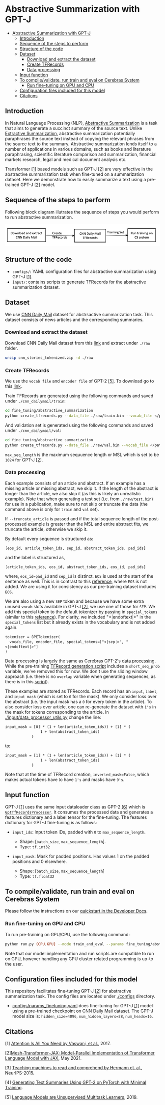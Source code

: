 # Abstractive Summarization with GPT-J

- [Abstractive Summarization with GPT-J](#abstractive-summarization-with-gpt-j)
  - [Introduction](#introduction)
  - [Sequence of the steps to perform](#sequence-of-the-steps-to-perform)
  - [Structure of the code](#structure-of-the-code)
  - [Dataset](#dataset)
    - [Download and extract the dataset](#download-and-extract-the-dataset)
    - [Create TFRecords](#create-tfrecords)
    - [Data processing](#data-processing)
  - [Input function](#input-function)
  - [To compile/validate, run train and eval on Cerebras System](#to-compilevalidate-run-train-and-eval-on-cerebras-system)
    - [Run fine-tuning on GPU and CPU](#run-fine-tuning-on-gpu-and-cpu)
  - [Configuration files included for this model](#configuration-files-included-for-this-model)
  - [Citations](#citations)


## Introduction
In Natural Language Processing (NLP), [Abstractive Summarization](https://towardsdatascience.com/understanding-automatic-text-summarization-2-abstractive-methods-7099fa8656fe)  is a task that aims to generate a succinct summary of the source text. Unlike [Extractive Summarization](https://towardsdatascience.com/understanding-automatic-text-summarization-1-extractive-methods-8eb512b21ecc), abstractive summarization potentially paraphrases the source text instead of copying the relevant phrases from the source text to the summary. Abstractive summarization lends itself to a number of applications in various domains, such as books and literature paraphrasing, scientific literature comparison and summarization, financial markets research, legal and medical document analysis etc. 

Transformer [[1]](https://arxiv.org/pdf/1706.03762.pdf) based models such as GPT-J [[2]](https://github.com/kingoflolz/mesh-transformer-jax) are very effective in the abstractive summarization task when fine-tuned on a summarization dataset. Here we demonstrate how to easily summarize a text using a pre-trained GPT-J [[2]](https://github.com/kingoflolz/mesh-transformer-jax) model. 

## Sequence of the steps to perform

Following block diagram illutrates the sequence of steps you would perform to run abstractive summarization.

![](./images/Abstract-Summ.png)

## Structure of the code
* `configs/`: YAML configuration files for abstractive summarization using GPT-J [[1]](https://github.com/kingoflolz/mesh-transformer-jax).
* `input/`: contains scripts to generate TFRecords for the abstractive summarization dataset.


## Dataset
We use [CNN Daily Mail](https://arxiv.org/abs/1506.03340) dataset for abstrsactive summarization task. This dataset consists of news articles and the corresponding summaries.  

### Download and extract the dataset
Download CNN Daily Mail dataset from this [link](https://github.com/JafferWilson/Process-Data-of-CNN-DailyMail) and extract under `./raw` folder.
```bash
unzip cnn_stories_tokenized.zip -d ./raw
```

### Create TFRecords
We use the `vocab file` and `encoder file` of GPT-2 [[5]](https://d4mucfpksywv.cloudfront.net/better-language-models/language_models_are_unsupervised_multitask_learners.pdf). To download go to this [link](https://github.com/openai/gpt-2/blob/master/download_model.py). 

Train TFRecords are generated using the following commands and saved under `./cnn_dailymail/train`: 

```bash 
cd fine_tuning/abstractive_summarization
python create_tfrecords.py --data_file ./raw/train.bin --vocab_file </path/to/vocab-file> --encoder_file </path/to/encoder-file> --max_seq_length 1024 --output_dir ./cnn_dailymail/train --name train
```

And validation set is generated using the following commands and saved under `./cnn_dailymail/val`: 

```bash 
cd fine_tuning/abstractive_summarization
python create_tfrecords.py --data_file ./raw/val.bin --vocab_file </path/to/vocab-file> --encoder_file </path/to/encoder-file> --max_seq_length 1024 --output_dir ./cnn_dailymail/val --name val
```

`max_seq_length` is the maximum sequuence length or MSL which is set to be `1024` for GPT-J [[2]](https://github.com/kingoflolz/mesh-transformer-jax).

### Data processing
Each example consists of an article and abstract. If an example has a missing article or missing abstract, we skip it. If the length of the abstract is longer than the article, we also skip it (as this is likely an unrealistic example). Note that when generating a test set (i.e. from `./raw/test.bin`) for use in a publication, make sure to not skip or truncate the data (the command above is only for `train` and `val` set).

If `--truncate_article` is passed and if the total sequence length of the post-processed example is greater than the MSL and entire abstract fits, we truncate the article, otherwise we skip it.

By default every sequence is structured as: 

```
[eos_id, article_token_ids, sep_id, abstract_token_ids, pad_ids]
``` 
and the label is structured as,
```
[article_token_ids, eos_id, abstract_token_ids, eos_id, pad_ids]
```

where, `eos_id=pad_id` and `sep_id` is distinct. `EOS` is used at the start of the sentence as well. This is in contrast to this [reference](https://github.com/SKRohit/Generating_Text_Summary_With_GPT2/blob/91963b12a59dc981f136f98df046f6dc584bd8a5/dataset.py#L49), where `EOS` is not added. We are using it for consistency as our pre-training dataset includes `EOS`.

We are also using a new `SEP` token and because we have some extra unused `vocab` slots available in GPT-J [[2]](https://github.com/kingoflolz/mesh-transformer-jax), we use one of those for `SEP`. We add this special token to the default tokenizer by passing in `special_tokens` (similar to this [reference](https://github.com/SKRohit/Generating_Text_Summary_With_GPT2/blob/91963b12a59dc981f136f98df046f6dc584bd8a5/dataset.py#L49)). For clarity, we included "<|endoftext|>" in the `special_tokens` list but it already exists in the vocabulary and is not added again.

```
tokenizer = BPETokenizer(
  vocab_file, encoder_file, special_tokens=["<|sep|>", "<|endoftext|>"]
)
```

Data processing is largely the same as Cerebras GPT-2's [data processing](../../../gpt2/input/create_tfrecords.py). While the pre-training [TFRecord generation script](../../../gpt2/input/create_tfrecords.py) includes a `short_seq_prob` variable, we've removed this for now. We don't use the sliding window approach (i.e. there is no `overlap` variable when generating sequences, as there is in this [script](../../../gpt2/input/data_processor_utils.py)).

These examples are stored as TFRecords. Each record has an `input`, `label`, and `input mask` (which is set to `0` for the mask). We only consider loss over the abstract (i.e. the input mask has a `0` for every token in the article). To also consider loss over article, one can re-generate the dataset with `1's` in the mask for tokens corresponding to the article. In [./input/data_processor_utils.py](input/data_processor_utils.py) change the line:

```
input_mask = [0] * (1 + len(article_token_ids)) + [1] * (
                1 + len(abstract_token_ids)
            )
```

to:

```
input_mask = [1] * (1 + len(article_token_ids)) + [1] * (
                1 + len(abstract_token_ids)
            )
```

Note that at the time of TFRecord creation, `inverted_mask=False`, which makes actual tokens have to have `1's` and masks have `0's`. 

## Input function
GPT-J [[1]](https://github.com/kingoflolz/mesh-transformer-jax) uses the same input dataloader class as GPT-2 [[6]](https://d4mucfpksywv.cloudfront.net/better-language-models/language_models_are_unsupervised_multitask_learners.pdf) which is [`GptTfRecordsProcessor`](../gpt2/input/GptTfRecordsProcessor.py). It consumes the processed data and generates a features dictionary and a label tensor for the fine-tuning. The features dictionary for GPT-J fine-tuning is as follows:

- `input_ids`: Input token IDs, padded with `0` to `max_sequence_length`.
  - Shape: [`batch_size`, `max_sequence_length`].
  - Type:   `tf.int32`

- `input_mask`: Mask for padded positions. Has values 1 on the padded positions and 0 elsewhere.
  - Shape: [`batch_size`, `max_sequence_length`]
  - Type:  `tf.float32`

## To compile/validate, run train and eval on Cerebras System

Please follow the instructions on our [quickstart in the Developer Docs](https://docs.cerebras.net/en/latest/wsc/getting-started/cs-appliance.html).

### Run fine-tuning on GPU and CPU
To run pre-training on GPU/CPU, use the following command:
```bash
python run.py {CPU,GPU} --mode train_and_eval --params fine_tuning/abstractive_summarization/configs/params_finetuning.yaml --model_dir </path/to/model_dir> --max_steps <num_train_steps>
```
Note that our model implementation and run scripts are compatible to run on GPU, however handling any GPU cluster related programming is up-to the user.

## Configuration files included for this model

This repository facilitates fine-tuning GPT-J [[2]](https://github.com/kingoflolz/mesh-transformer-jax) for abstractive summarization task. The config files are located under [./configs](./configs) directory.

* [configs/params_finetuning.yaml](configs/params_finetuning.yaml) does fine-tuning for GPT-J [[1]](https://github.com/kingoflolz/mesh-transformer-jax)  model using a pre-trained checkpoint on [CNN Daily Mail](https://arxiv.org/abs/1506.03340) dataset. The GPT-J model size is: `hidden_size=4096`, `num_hidden_layers=28`, `num_heads=16`.

## Citations
[1] [Attention Is All You Need by Vaswani, et al.](https://arxiv.org/pdf/1706.03762.pdf), 2017.

[2][Mesh-Transformer-JAX: Model-Parallel Implementation of Transformer Language Model with JAX](https://github.com/kingoflolz/mesh-transformer-jax), May 2021.

[3] [Teaching machines to read and comprehend by Hermann et. al.](https://arxiv.org/pdf/1506.03340.pdf), NeurIPS-2015.

[4] [Generating Text Summaries Using GPT-2 on PyTorch with Minimal Training](https://blog.paperspace.com/generating-text-summaries-gpt-2/).

[5] [Language Models are Unsupervised Multitask Learners](https://d4mucfpksywv.cloudfront.net/better-language-models/language_models_are_unsupervised_multitask_learners.pdf), 2019.
